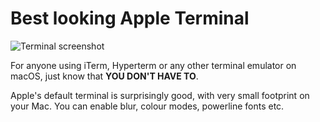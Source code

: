 # Best looking Apple Terminal

![Terminal screenshot](https://github.com/deniskabana/dotfiles/tree/master/AppleTerminalFancySetup/meta/terminal_example.png)

For anyone using iTerm, Hyperterm or any other terminal emulator on macOS, just know that **YOU DON'T HAVE TO**.

Apple's default terminal is surprisingly good, with very small footprint on your Mac. You can enable blur, colour modes, powerline fonts etc.